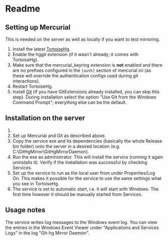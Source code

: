 # Readme



## Setting up Mercurial

This is needed on the server as well as locally if you want to test mirroring.

1. Install the latest [TortoiseHg](http://tortoisehg.bitbucket.org/).
2. Enable the hggit extension (if it wasn't already; it comes with TortoiseHg). 
2. Make sure that the mercurial_keyring extension is **not** enabled and there are no prefixes configured in the `[auth]` section of mercurial.ini (as these will override the authentication configs used during git interactions).
3. Restart TortoiseHg.
4. Install [Git](https://git-scm.com/) (if you have GitExtensions already installed, you can skip this step). During installation select the option "Use Git from the Windows Command Prompt"; everything else can be the default.


## Installation on the server

1. 
2. Set up Mercurial and Git as described above.
3. Copy the service exe and its dependencies (basically the whole Release bin folder) onto the server in a desired location (e.g. C:\GitHgMirror\GitHgMirrorDaemon).
4. Run the exe as administrator. This will install the service (running it again uninstalls it). Verify if the installation was successful by checking Services.
5. Set up the service to run as the local user from under Properties/Log On. This makes it possible for the service to use the same settings what you see in TortoiseHg.
5. The service is set to automatic start, i.e. it will start with Windows. The first time however it should be manually started from Services.


## Usage notes

The service writes log messages to the Windows event log. You can view the entries in the Windows Event Viewer under "Applications and Services Logs" in the log "Git-hg Mirror Daemon".